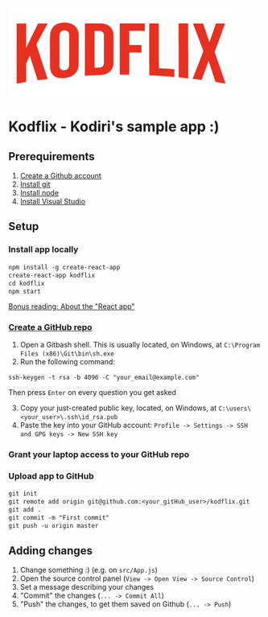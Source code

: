 ![Kodflix](./kodflix.png?raw=true "Title")

# Kodflix - Kodiri's sample app :)

## Prerequirements
1. [Create a Github account](https://github.com)
2. [Install git](https://git-scm.com/downloads)
3. [Install node](https://nodejs.org/en/download/)
4. [Install Visual Studio](https://code.visualstudio.com/download)

## Setup

### Install app locally
```
npm install -g create-react-app
create-react-app kodflix
cd kodflix
npm start
```
[Bonus reading: About the "React app"](https://github.com/facebook/create-react-app)

### [Create a GitHub repo](https://github.com/new)
1. Open a Gitbash shell. This is usually located, on Windows, at `C:\Program Files (x86)\Git\bin\sh.exe`
2. Run the following command:
```
ssh-keygen -t rsa -b 4096 -C "your_email@example.com"
```
Then press `Enter` on every question you get asked

3. Copy your just-created public key, located, on Windows, at `C:\users\<your_user>\.ssh\id_rsa.pub`
4. Paste the key into your GitHub account: `Profile -> Settings -> SSH and GPG keys -> New SSH key`

### Grant your laptop access to your GitHub repo

### Upload app to GitHub
```
git init
git remote add origin git@github.com:<your_gitHub_user>/kodflix.git
git add .
git commit -m "First commit"
git push -u origin master
```

## Adding changes
1. Change something :) (e.g. on `src/App.js`)
2. Open the source control panel (`View -> Open View -> Source Control`)
3. Set a message describing your changes
4. "Commit" the changes (`... -> Commit All`)
5. "Push" the changes, to get them saved on Github (`... -> Push`)